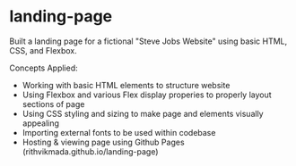 # landing-page

Built a landing page for a fictional "Steve Jobs Website" using basic HTML, CSS, and Flexbox.

Concepts Applied:

- Working with basic HTML elements to structure website
- Using Flexbox and various Flex display properies to properly layout sections of page
- Using CSS styling and sizing to make page and elements visually appealing
- Importing external fonts to be used within codebase
- Hosting & viewing page using Github Pages (rithvikmada.github.io/landing-page)